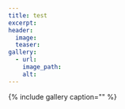 ```yaml
---
title: test
excerpt:
header:
  image:
  teaser:
gallery:
  - url:
    image_path:
    alt:
---
```


{% include gallery caption="" %}